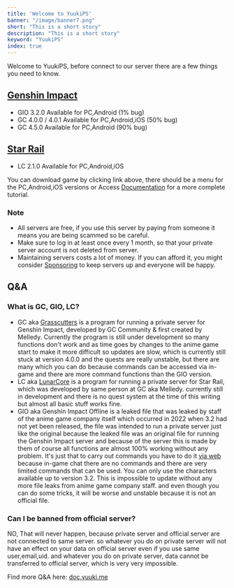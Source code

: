 ```yaml
---
title: 'Welcome to YuukiPS'
banner: "/image/banner7.png"
short: "This is a short story"
description: "This is a short story"
keyword: "YuukiPS"
index: true
---
```

Welcome to YuukiPS, before connect to our server there are a few things you need to know.

## [Genshin Impact](/game/genshin-impact)

* GIO 3.2.0 Available for PC,Android (1% bug)
* GC 4.0.0 / 4.0.1 Available for PC,Android,iOS (50% bug)
* GC 4.5.0 Available for PC,Android (90% bug)

## [Star Rail](/game/star-rail)
* LC 2.1.0 Available for PC,Android,iOS

You can download game by clicking link above, there should be a menu for the PC,Android,iOS versions or Access [Documentation](/blog/documentation) for a more complete tutorial.

### Note

* All servers are free, if you use this server by paying from someone it means you are being scammed so be careful.
* Make sure to log in at least once every 1 month, so that your private server account is not deleted from server.
* Maintaining servers costs a lot of money. If you can afford it, you might consider [Sponsoring](/sponsor) to keep servers up and everyone will be happy.

## Q&A
### What is GC, GIO, LC?

* GC aka [Grasscutters](https://github.com/Grasscutters/Grasscutter) is a program for running a private server for Genshin Impact, developed by GC Community & first created by Melledy. Currently the program is still under development so many functions don't work and as time goes by changes to the anime game start to make it more difficult so updates are slow, which is currently still stuck at version 4.0.0 and the quests are really unstable, but there are many which you can do because commands can be accessed via in-game and there are more command functions than the GIO version.
* LC aka [LunarCore](https://github.com/Melledy/LunarCore) is a program for running a private server for Star Rail, which was developed by same person at GC aka Melledy. currently still in development and there is no quest system at the time of this writing but almost all basic stuff works fine.
* GIO aka Genshin Impact Offline is a leaked file that was leaked by staff of the anime game company itself which occurred in 2022 when 3.2 had not yet been released, the file was intended to run a private server just like the original because the leaked file was an original file for running the Genshin Impact server and because of the server this is made by them of course all functions are almost 100% working without any problem. It's just that to carry out commands you have to do it [via web](/command) because in-game chat there are no commands and there are very limited commands that can be used. You can only use the characters available up to version 3.2. This is impossible to update without any more file leaks from anime game company staff. and even though you can do some tricks, it will be worse and unstable because it is not an official file.

### Can I be banned from official server?
NO, That will never happen, because private server and official server are not connected to same server. so whatever you do on private server will not have an effect on your data on official server even if you use same user,email,uid. and whatever you do on private server, data cannot be transferred to official server, which is very very impossible.

Find more Q&A here: [doc.yuuki.me](https://doc.yuuki.me/docs/faq)